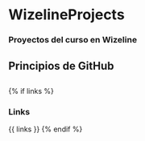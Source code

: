 # WizelineProjects
### Proyectos del curso en Wizeline
## Principios de GitHub
## 

{% if links %}
### Links
{{ links }}
{% endif %}